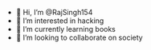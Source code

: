 - 👋 Hi, I’m @RajSingh154
- 👀 I’m interested in hacking
- 🌱 I’m currently learning books
- 💞️ I’m looking to collaborate on society


<!---
RajSingh154/RajSingh154 is a ✨ special ✨ repository because its `README.md` (this file) appears on your GitHub profile.
You can click the Preview link to take a look at your changes.
--->
